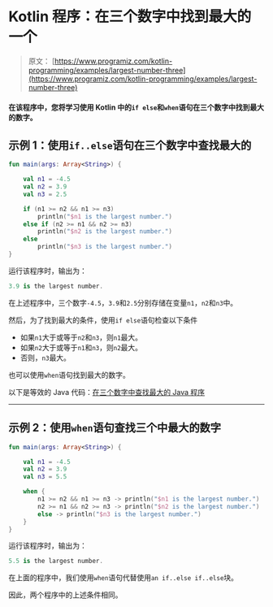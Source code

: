 # Kotlin 程序：在三个数字中找到最大的一个

> 原文： [https://www.programiz.com/kotlin-programming/examples/largest-number-three](https://www.programiz.com/kotlin-programming/examples/largest-number-three)

#### 在该程序中，您将学习使用 Kotlin 中的`if else`和`when`语句在三个数字中找到最大的数字。

## 示例 1：使用`if..else`语句在三个数字中查找最大的

```kt
fun main(args: Array<String>) {

    val n1 = -4.5
    val n2 = 3.9
    val n3 = 2.5

    if (n1 >= n2 && n1 >= n3)
        println("$n1 is the largest number.")
    else if (n2 >= n1 && n2 >= n3)
        println("$n2 is the largest number.")
    else
        println("$n3 is the largest number.")
}
```

运行该程序时，输出为：

```kt
3.9 is the largest number.
```

在上述程序中，三个数字`-4.5`，`3.9`和`2.5`分别存储在变量`n1`，`n2`和`n3`中。

然后，为了找到最大的条件，使用`if else`语句检查以下条件

*   如果`n1`大于或等于`n2`和`n3`，则`n1`最大。
*   如果`n2`大于或等于`n1`和`n3`，则`n2`最大。
*   否则，`n3`最大。

也可以使用`when`语句找到最大的数字。

以下是等效的 Java 代码：[在三个数字中查找最大的 Java 程序](/java-programming/examples/largest-number-three)

* * *

## 示例 2：使用`when`语句查找三个中最大的数字

```kt
fun main(args: Array<String>) {

    val n1 = -4.5
    val n2 = 3.9
    val n3 = 5.5

    when {
        n1 >= n2 && n1 >= n3 -> println("$n1 is the largest number.")
        n2 >= n1 && n2 >= n3 -> println("$n2 is the largest number.")
        else -> println("$n3 is the largest number.")
    }
}
```

运行该程序时，输出为：

```kt
5.5 is the largest number.
```

在上面的程序中，我们使用`when`语句代替使用`an if..else if..else`块。

因此，两个程序中的上述条件相同。